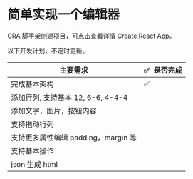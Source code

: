 # 简单实现一个编辑器

CRA 脚手架创建项目，可点击查看详情 [Create React App](https://github.com/facebook/create-react-app)。

以下开发计划，不定时更新。

 主要需求 | ✅  &nbsp;是否完成
---|---
完成基本架构 | ✅ 
添加行列, 支持基本 12, 6-6, 4-4-4 | 
添加文字，图片，按钮内容 | 
支持拖动行列 | 
支持更多属性编辑 padding，margin 等 | 
支持基本操作 | 
json 生成 html | 

